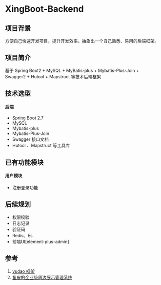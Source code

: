 # XingBoot-Backend

## 项目背景
方便自己快速开发项目，提升开发效率。抽象出一个自己熟悉、易用的后端框架。

## 项目简介

基于 Spring Boot2 + MySQL + MyBatis-plus + Mybatis-Plus-Join + Swagger2 + Hutool + Mapstruct 等技术后端框架


## 技术选型

#### 后端

- Spring Boot 2.7
- MySQL
- Mybatis-plus
- Mybatis-Plus-Join
- Swagger 接口文档
- Hutool 、Mapstruct  等工具库

## 已有功能模块

#### 用户模块
- 注册登录功能

## 后续规划
- 权限校验
- 日志记录
- 验证码
- Redis、Es
- 前端UI[element-plus-admin]

## 参考
1. [yudao 框架](https://doc.iocoder.cn/)
2. [鱼皮的企业级周边展示管理系统](https://github.com/yuyuanweb/peripheral_backend)